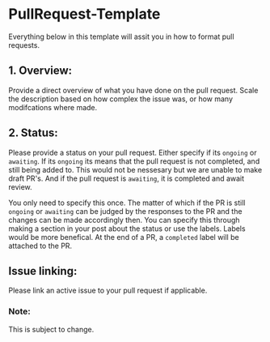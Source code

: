 # PullRequest-Template
Everything below in this template will assit you in how to format pull requests.

## 1. Overview:
Provide a direct overview of what you have done on the pull request. Scale the description based on how complex the issue was, or how many modifcations where made.

## 2. Status:
Please provide a status on your pull request. Either specify if its `ongoing` or `awaiting`. If its `ongoing` its means that the pull request is not completed, and still being added to. This would not be nessesary but we are unable to make draft PR's. And if the pull request is `awaiting`, it is completed and await review.

You only need to specify this once. The matter of which if the PR is still `ongoing` or `awaiting` can be judged by the responses to the PR and the changes can be made accordingly then. You can specify this through making a section in your post about the status or use the labels. Labels would be more benefical. At the end of a PR, a `completed` label will be attached to the PR.

## Issue linking:
Please link an active issue to your pull request if applicable.

### Note:
This is subject to change.
